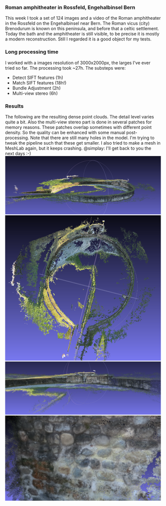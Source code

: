 ### Roman amphitheater in Rossfeld, Engehalbinsel Bern
This week I took a set of 124 images and a video of the Roman amphitheater in the Rossfeld on the Engehalbinsel near Bern. The Roman vicus (city) Brenodurum is known on this peninsula, and before that a celtic settlement. Today the bath and the amphitheater is still visible, to be precise it is mostly a modern reconstruction. Still I regarded it is a good object for my tests.

### Long processing time
I worked with a images resolution of 3000x2000px, the larges I've ever tried so far. The processing took ~27h. The substeps were:
* Detect SIFT features (1h)
* Match SIFT features (18h!)
* Bundle Adjustment (2h)
* Multi-view stereo (6h)

### Results
The following are the resulting dense point clouds.
The detail level varies quite a bit. Also the multi-view stereo part is done in several patches for memory reasons. These patches overlap sometimes with different point density. So the quality can be enhanced with some manual post-processing.
Note that there are still many holes in the model. I'm trying to tweak the pipeline such that these get smaller. I also tried to make a mesh in MeshLab again, but it keeps crashing. @simplay: I'll get back to you the next days :-)
![Overview of remains of the Roman amphitheater in Rossfeld, Bern](https://github.com/DRONARCHers/DRONARCH/blob/master/results/09_01_15/overview.png)
![Top view of remains of the Roman amphitheater in Rossfeld, Bern](https://github.com/DRONARCHers/DRONARCH/blob/master/results/09_01_15/top.png)
![Center view of remains of the Roman amphitheater in Rossfeld, Bern](https://github.com/DRONARCHers/DRONARCH/blob/master/results/09_01_15/inside.png)
![Detail view of remains of the Roman amphitheater in Rossfeld, Bern](https://github.com/DRONARCHers/DRONARCH/blob/master/results/09_01_15/detail.png)